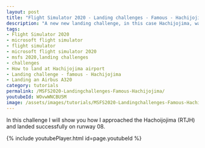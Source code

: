 ```yaml
---
layout: post
title: "Flight Simulator 2020 - Landing challenges - Famous - Hachijojima"
description: "A new new landing challenge, in this case Hachijojima, watch this video how to land succesfully on this airport"
tags:
- Flight Simulator 2020
- microsoft flight simulator
- flight simulator
- microsoft flight simulator 2020
- msfs 2020,landing challenges
- challenges
- How to land at Hachijojima airport
- Landing challenge - famous - Hachijojima
- Landing an Airbus A320
category: tutorials
permalink: /MSFS2020-Landingchallenges-Famous-Hachijojima/
youtubeId: WOvwWNCBU5M
image: /assets/images/tutorials/MSFS2020-Landingchallenges-Famous-Hachijojima.jpg
---
```

In this challenge I will show you how I approached the Hachoijojima (RTJH) and landed successfully on runway 08.

{% include youtubePlayer.html id=page.youtubeId %}
